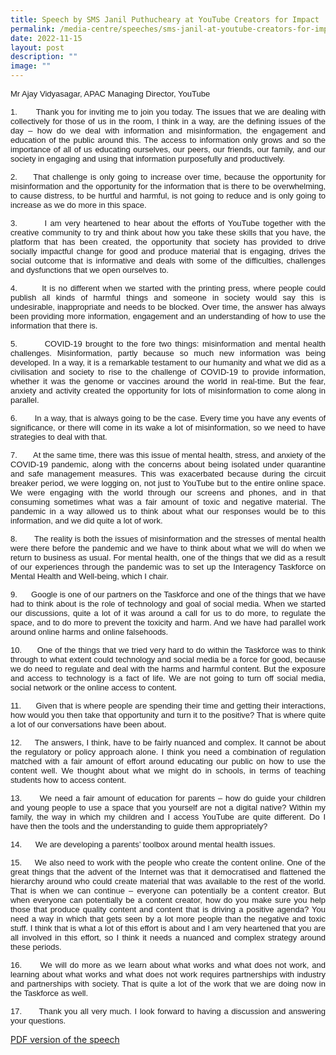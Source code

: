 ```yaml
---
title: Speech by SMS Janil Puthucheary at YouTube Creators for Impact
permalink: /media-centre/speeches/sms-janil-at-youtube-creators-for-impact/
date: 2022-11-15
layout: post
description: ""
image: ""
---
```

<span style="white-space: pre;"></span><span style="white-space: pre;"></span>
<p><span style="font-family: arial; font-size: 13px;">Mr Ajay Vidyasagar, APAC Managing Director, YouTube </span></p>
<p style="text-align: justify;"><span style="font-family: arial; font-size: 13px;">1.<span style="white-space: pre;">		</span><span style="text-align: left;">Thank you for inviting me to join you today. The issues that we are dealing with collectively for those of us in the room, I think in a way, are the defining issues of the day – how do we deal with information and misinformation, the engagement and education of the public around this. The access to information only grows and so the importance of all of us educating ourselves, our peers, our friends, our family, and our society in engaging and using that information purposefully and productively.</span></span></p>
<p style="text-align: justify;"><span style="text-align: left; font-family: arial; font-size: 13px;">2.<span style="white-space: pre;">		</span></span><span style="font-size: small; text-align: left; font-family: arial;">That challenge is only going to increase over time, because the opportunity for misinformation and the opportunity for the information that is there to be overwhelming, to cause distress, to be hurtful and harmful, is not going to reduce and is only going to increase as we do more in this space.</span></p>
<p style="text-align: justify;"><span style="font-size: small; text-align: left; font-family: arial;">3.<span style="white-space: pre;">		</span></span><span style="font-size: small; text-align: left; font-family: arial;">I am very heartened to hear about the efforts of YouTube together with the creative community to try and think about how you take these skills that you have, the platform that has been created, the opportunity that society has provided to drive socially impactful change for good and produce material that is engaging, drives the social outcome that is informative and deals with some of the difficulties, challenges and dysfunctions that we open ourselves to.</span></p>
<p style="text-align: justify;"><span style="font-size: small; text-align: left; font-family: arial;">4.<span style="white-space: pre;">		</span></span><span style="font-size: small; text-align: left; font-family: arial;">It is no different when we started with the printing press, where people could publish all kinds of harmful things and someone in society would say this is undesirable, inappropriate and needs to be blocked. Over time, the answer has always been providing more information, engagement and an understanding of how to use the information that there is.</span></p>
<p style="text-align: justify;"><span style="font-size: small; text-align: left; font-family: arial;">5.<span style="white-space: pre;">		</span></span><span style="font-size: small; text-align: left; font-family: arial;">COVID-19 brought to the fore two things: misinformation and mental health challenges. Misinformation, partly because so much new information was being developed. In a way, it is a remarkable testament to our humanity and what we did as a civilisation and society to rise to the challenge of COVID-19 to provide information, whether it was the genome or vaccines around the world in real-time. But the fear, anxiety and activity created the opportunity for lots of misinformation to come along in parallel.</span></p>
<p style="text-align: justify;"><span style="font-family: arial; font-size: 13px;">6.<span style="white-space: pre;">		</span>In a way, that is always going to be the case. Every time you have any events of significance, or there will come in its wake a lot of misinformation, so we need to have strategies to deal with that.</span></p>
<p style="text-align: justify;"><span style="font-family: arial; font-size: 13px;">7.<span style="white-space: pre;">		</span>At the same time, there was this issue of mental health, stress, and anxiety of the COVID-19 pandemic, along with the concerns about being isolated under quarantine and safe management measures. This was exacerbated because during the circuit breaker period, we were logging on, not just to YouTube but to the entire online space. We were engaging with the world through our screens and phones, and in that consuming sometimes what was a fair amount of toxic and negative material. The pandemic in a way allowed us to think about what our responses would be to this information, and we did quite a lot of work.</span></p>
<p style="text-align: justify;"><span style="font-family: arial; font-size: 13px;">8.<span style="white-space: pre;">		</span></span><span style="font-size: small; font-family: arial;">The reality is both the issues of misinformation and the stresses of mental health were there before the pandemic and we have to think about what we will do when we return to business as usual. For mental health, one of the things that we did as a result of our experiences through the pandemic was to set up the Interagency Taskforce on Mental Health and Well-being, which I chair.</span></p>
<p style="text-align: justify;"><span style="font-size: small; font-family: arial;">9.<span style="white-space: pre;">		</span></span><span style="font-size: small; font-family: arial;">Google is one of our partners on the Taskforce and one of the things that we have had to think about is the role of technology and goal of social media. When we started our discussions, quite a lot of it was around a call for us to do more, to regulate the space, and to do more to prevent the toxicity and harm. And we have had parallel work around online harms and online falsehoods.</span></p>
<p style="text-align: justify;"><span style="font-family: arial; font-size: 13px;">10.<span style="white-space: pre;">		</span>One of the things that we tried very hard to do within the Taskforce was to think through to what extent could technology and social media be a force for good, because we do need to regulate and deal with the harms and harmful content. But the exposure and access to technology is a fact of life. We are not going to turn off social media, social network or the online access to content.</span></p>
<p style="text-align: justify;"><span style="font-family: arial; font-size: 13px;">11.<span style="white-space: pre;">		</span></span><span style="font-size: small; font-family: arial;">Given that is where people are spending their time and getting their interactions, how would you then take that opportunity and turn it to the positive? That is where quite a lot of our conversations have been about.</span></p>
<p style="text-align: justify;"><span style="font-size: small; font-family: arial;">12.<span style="white-space: pre;">		</span></span><span style="font-size: small; font-family: arial;">The answers, I think, have to be fairly nuanced and complex. It cannot be about the regulatory or policy approach alone. I think you need a combination of regulation matched with a fair amount of effort around educating our public on how to use the content well. We thought about what we might do in schools, in terms of teaching students how to access content.</span></p>
<p style="text-align: justify;"><span style="font-family: arial; font-size: 13px;">13.<span style="white-space: pre;">		</span>We need a fair amount of education for parents – how do guide your children and young people to use a space that you yourself are not a digital native? Within my family, the way in which my children and I access YouTube are quite different. Do I have then the tools and the understanding to guide them appropriately?</span></p>
<p style="text-align: justify;"><span style="font-family: arial; font-size: 13px;">14.<span style="white-space: pre;">		</span></span><span style="font-size: small; font-family: arial;">We are developing a parents’ toolbox around mental health issues.</span></p>
<p style="text-align: justify;"><span style="font-size: small; font-family: arial;">15.<span style="white-space: pre;">		</span></span><span style="font-size: small; font-family: arial;">We also need to work with the people who create the content online. One of the great things that the advent of the Internet was that it democratised and flattened the hierarchy around who could create material that was available to the rest of the world. That is when we can continue – everyone can potentially be a content creator. But when everyone can potentially be a content creator, how do you make sure you help those that produce quality content and content that is driving a positive agenda? You need a way in which that gets seen by a lot more people than the negative and toxic stuff. I think that is what a lot of this effort is about and I am very heartened that you are all involved in this effort, so I think it needs a nuanced and complex strategy around these periods.</span></p>
<p style="text-align: justify;"><span style="font-family: arial; font-size: 13px;">16.<span style="white-space: pre;">		</span>We will do more as we learn about what works and what does not work, and learning about what works and what does not work requires partnerships with industry and partnerships with society. That is quite a lot of the work that we are doing now in the Taskforce as well.</span></p>
<p style="text-align: justify;"><span style="font-family: arial; font-size: 13px;">17.<span style="white-space: pre;">		</span></span><span style="font-size: small; font-family: arial;">Thank you all very much. I look forward to having a discussion and answering your questions.</span></p>

[PDF version of the speech](/files/Speeches%202022/speech%20by%20sms%20janil%20at%20youtube%20creators%20for%20impact%20(15%20nov%2022)%20(5).pdf)

